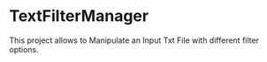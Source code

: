# TextFilterManager
This project allows to Manipulate an Input Txt File with different filter options.
